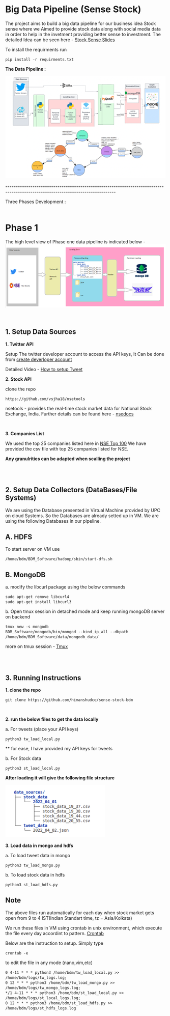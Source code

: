 # Big Data Pipeline (Sense Stock)
The project aims to build a big data pipeline for our business idea Stock sense where we Aimed to provide stock data along with social media data in order to help in the invetment providing better sense to investment. The detailed Idea can be seen here - 
[Stock Sense Slides](https://drive.google.com/file/d/1pVkBId5rmK1ff_Kw644yA6481FHEf_pG/view?usp=sharing)

To install the requirments run
```
pip install -r requirments.txt
```

**The Data Pipeline :**

![img](src/Pipeline.png)

**---------------------------------------------------------------------------------------------------------------------------------**

Three Phases Development :
<br><br>

# Phase 1
The high level view of Phase one data pipeline is indicated below - 
![img](src/high_level_view.png)

<br>

## 1. Setup Data Sources
**1. Twitter API** 

Setup The twitter developer account to access the API keys, It Can be done from [create deverloper account](https://developer.twitter.com/en/docs/twitter-api/getting-started/getting-access-to-the-twitter-api)

Detailed Video - [How to setup Tweet](https://www.youtube.com/watch?v=Lu1nskBkPJU)
<br/>

**2. Stock API**

clone the repo
```
https://github.com/vsjha18/nsetools
```
nsetools - provides the real-time stock market data for National Stock Exchange, India.
Further details can be found here - [nsedocs](https://nsetools.readthedocs.io/en/latest/) 

<br />

**3. Companies List**

We used the top 25 companies listed here in [NSE Top 100](https://www.moneycontrol.com/stocks/marketinfo/marketcap/nse/index.html)
We have provided the csv file with top 25 companies listed for NSE.

**Any granulrities can be adapted when scalling the project**

<br><br>

## 2. Setup Data Collectors (DataBases/File Systems)

We are using the Database presented in Virtual Machine provided by UPC on cloud Systems. So the Databases are already setted up in VM. We are using the following Databases in our pipeline.

## A. HDFS 

To start server on VM use
```
/home/bdm/BDM_Software/hadoop/sbin/start-dfs.sh
``` 

## B. MongoDB 

a. modify the libcurl package using the below commands
```
sudo apt-get remove libcurl4
sudo apt-get install libcurl3
```
b. Open tmux session in detached mode and keep running mongoDB server on backend
```
tmux new -s mongodb
BDM_Software/mongodb/bin/mongod --bind_ip_all --dbpath /home/bdm/BDM_Software/data/mongodb_data/
```
more on tmux session - [Tmux](https://tmuxcheatsheet.com/)

<br><br>

## 3. Running Instructions 
**1. clone the repo**
```
git clone https://github.com/himanshudce/sense-stock-bdm
```
<br>

**2. run the below files to get the data locally**

a. For tweets (place your API keys)
```
python3 tw_load_local.py
```
** for ease, I have provided my API keys for tweets
<br>

b. For Stock data
```
python3 st_load_local.py
```

**After loading it will give the following file structure**

![img](src/temporal_land.png)

**3. Load data in mongo and hdfs**

a. To load tweet data in mongo
```
python3 tw_load_mongo.py
```

b. To load stock data in hdfs
```
python3 st_load_hdfs.py
```


## Note

The above files run automatically for each day when stock market gets open from 9 to 4 IST(Indian Standart time, tz = Asia/Kolkata) 

We run these files in VM using crontab in unix environment, which execute the file every day accordint to pattern. [Crontab](https://crontab.guru/)

Below are the instruction to setup. Simply type 
```
crontab -e 
```
to edit the file in any mode (nano,vim,etc)

```
0 4-11 * * * python3 /home/bdm/tw_load_local.py >> /home/bdm/logs/tw_logs.log;
0 12 * * * python3 /home/bdm/tw_load_mongo.py >> /home/bdm/logs/tw_mongo_logs.log;
*/1 4-11 * * * python3 /home/bdm/st_load_local.py >> /home/bdm/logs/st_local_logs.log;
0 12 * * * python3 /home/bdm/st_load_hdfs.py >> /home/bdm/logs/st_hdfs_logs.log
```



